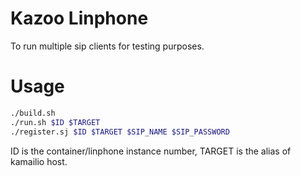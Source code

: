Kazoo Linphone
==============

To run multiple sip clients for testing purposes.

Usage
=====

```sh
./build.sh
./run.sh $ID $TARGET
./register.sj $ID $TARGET $SIP_NAME $SIP_PASSWORD
```

ID is the container/linphone instance number, TARGET is the alias of kamailio host.
